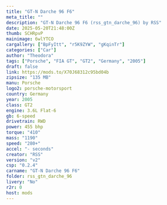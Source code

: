 ```yaml
---
title: "GT-N Darche 96 F6"
meta_title: ""
description: "GT-N Darche 96 F6 (rss_gtn_darche_96) by RSS"
date: 2025-05-20T21:48:00Z
thumb: SCHRpvP
mainimage: 6wlYTCO
cargallery: ["BpFyItt", "r5K9ZYW", "gKqinTr"]
categories: ["Car"]
author: "Theodora"
tags: ["Porsche", "FIA GT", "GT2", "Germany", "2005"]
draft: false
link: https://mods.to/X70J68312c95bd04b
zipsize: "135 MB"
manu: Porsche
logo2: porsche-motorsport
country: Germany
year: 2005
class: GT2
engine: 3.6L Flat-6
gb: 6-speed
drivetrain: RWD
power: 455 bhp 
torque: "410"
mass: "1190"
speed: "280+"
accel: "- seconds"
creator: "RSS"
version: "v2"
csp: "0.2.4"
carname: "GT-N Darche 96 F6"
folder: rss_gtn_darche_96
livery: "No"
r2r: 0
host: mods
---
```

